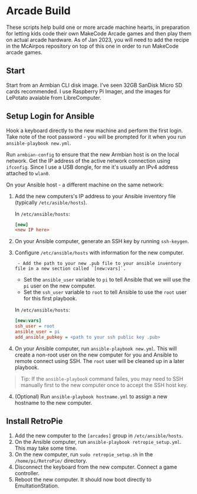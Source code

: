 # Arcade Build

These scripts help build one or more arcade machine hearts, in preparation for letting kids code their own MakeCode Arcade games and then play them on actual arcade hardware. As of Jan 2023, you will need to add the recipe in the McAirpos repository on top of this one in order to run MakeCode arcade games.

## Start

Start from an Armbian CLI disk image. I've seen 32GB SanDisk Micro SD cards recommended.
I use Raspberry Pi Imager, and the images for LePotato avaiable from LibreComputer.

## Setup Login for Ansible

Hook a keyboard directly to the new machine and perform the first login.
Take note of the root password - you will be prompted for it when you run `ansible-playbook new.yml`.

Run `armbian-config` to ensure that the new Armbian host is on the local network.
Get the IP address of the active network connection using `ifconfig`. Since I use a USB dongle, for me it's usually an IPv4 address attached to `wlan0`.

On your Ansible host - a different machine on the same network:

1. Add the new computers's IP address to your Ansible inventory file (typically `/etc/asible/hosts`).

	In `/etc/ansible/hosts`:

	```ini
	[new]
	<new IP here>
	```

2. On your Ansible computer, generate an SSH key by running `ssh-keygen`. 
3. Configure `/etc/ansible/hosts` with information for the new computer.

		- Add the path to your new .pub file to your ansible inventory file in a new section called `[new:vars]`. 
	  - Set the `ansible_user` variable to `pi` to tell Ansible that we will use the `pi` user on the new computer.
    - Set the `ssh_user` variable to `root` to tell Ansible to use the `root` user for this first playbook.

	In `/etc/ansible/hosts`:

	```ini
	[new:vars]
	ssh_user = root
	ansible_user = pi 
	add_ansible_pubkey = <path to your ssh public key .pub>
	```

3. On your Ansible computer, run `ansible-playbook new.yml`. This will create a non-root user on the new computer for you and Ansible to remote connect using SSH. The `root` user will be cleaned up in a later playbook.

> Tip: If the `ansible-playbook` command failes, you may need to SSH manually first to the new computer once to accept the SSH host key.

4. (Optional) Run `ansible-playbook hostname.yml` to assign a new hostname to the new computer.

## Install RetroPie

1. Add the new computer to the `[arcades]` group in `/etc/ansible/hosts`.
1. On the Ansible computer, run `ansible-playbook retropie_setup.yml`. This may take some time.
2. On the new computer, run `sudo retropie_setup.sh` in the `/home/pi/RetroPie/` directory.
3. Disconnect the keyboard from the new computer. Connect a game controller.
4. Reboot the new computer. It should now boot directly to EmultationStation.

